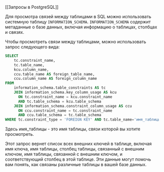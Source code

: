 [[Запросы в PostgreSQL]]

Для просмотра связей между таблицами в SQL можно использовать системную таблицу `INFORMATION_SCHEMA`. `INFORMATION_SCHEMA` содержит метаданные о базе данных, включая информацию о таблицах, столбцах и связях.

Чтобы просмотреть связи между таблицами, можно использовать запрос следующего вида:
```sql
SELECT  
    tc.constraint_name, 
    tc.table_name, 
    kcu.column_name, 
    ccu.table_name AS foreign_table_name,
    ccu.column_name AS foreign_column_name 
FROM 
    information_schema.table_constraints AS tc 
    JOIN information_schema.key_column_usage AS kcu
      ON tc.constraint_name = kcu.constraint_name
      AND tc.table_schema = kcu.table_schema
    JOIN information_schema.constraint_column_usage AS ccu
      ON ccu.constraint_name = tc.constraint_name
      AND ccu.table_schema = tc.table_schema
WHERE tc.constraint_type = 'FOREIGN KEY' AND tc.table_name='имя_таблицы';
```
Здесь имя_таблицы - это имя таблицы, связи которой вы хотите просмотреть.

Этот запрос вернет список всех внешних ключей в таблице, включая имя ключа, имя таблицы, столбец таблицы, связанный с внешним ключом, имя таблицы, связанной с внешним ключом, и соответствующий столбец в этой таблице. Эти данные могут помочь вам понять, как связаны различные таблицы в вашей базе данных.